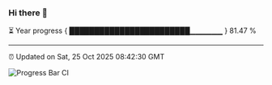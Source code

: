 ### Hi there 👋

⏳ Year progress { ████████████████████████▁▁▁▁▁▁ } 81.47 %

---

⏰ Updated on Sat, 25 Oct 2025 08:42:30 GMT

![Progress Bar CI](https://github.com/IshwaranRudhara/GIT-ACTION/workflows/Progress%20Bar%20CI/badge.svg)
